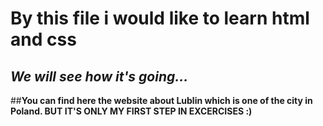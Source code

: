 By this file i would like to learn html and css
========================

*We will see how it's going...*
------------------------

##**You can find here the website about Lublin which is one of the city in Poland. BUT IT'S ONLY MY FIRST STEP IN EXCERCISES :)**
